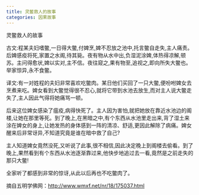 ```yaml
---
title: 灵鳖救人的故事
categories: 因果故事
---
```




灵鳖救人的故事

古文:程某夫妇嗜鳖,一日得大鳖,付婢烹,婢不忍放之池中,托言鳖自走失,主人痛责。后婢感疫将死,家置之水阁,待其毙。夜有物从水中出,负湿泥涂婢,体热得凉解,顿苏。主问得愈状,婢以实对,主不信。夜往窥之,果有物至,追视之,即向所失大鳖也。举家惊异,永不食鳖。

译文:有一对姓程的夫妇非常喜欢吃鳖肉。某日他们买回了一只大鳖,便吩咐婢女去烹煮来吃。婢女看到大鳖觉得很不忍心,就将它带到水池去放生,而对主人说大鳖走失了,主人因此气得将她痛骂一顿。

后来这位婢女感染了瘟疫,病得快死了。主人因为害怕,就把她放在靠近水池边的阁楼,让她在那里等死。到了晚上,在黑暗之中,有个东西从水池里走出来,背了湿土来涂在婢女的身上,让她发热的身体感到一阵的清凉、舒适,更因此解除了病痛。婢女醒来后非常讶异,不知道究竟是谁在暗中救了自己?

主人知道婢女竟然没死,又听说了此事,很不相信,因此决定晚上到阁楼去偷看。到了晚上,果然看到有个东西从水池逐渐靠过来,他快步地追过去一看,竟然是之前走失的那只大鳖!

全家听了都感到非常的惊讶,从此以后再也不吃鳖肉了。

摘自五明学佛网：http://www.wmxf.net/nr/18/175037.html
